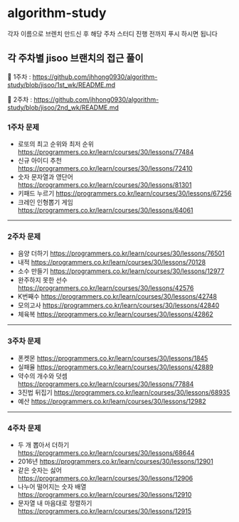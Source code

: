 # algorithm-study
각자 이름으로 브렌치 만드신 후 해당 주차 스터디 진행 전까지 푸시 하시면 됩니다  

## 각 주차별 jisoo 브랜치의 접근 풀이
🧡 1주차 : https://github.com/jhhong0930/algorithm-study/blob/jisoo/1st_wk/README.md

🧡 2주차 : https://github.com/jhhong0930/algorithm-study/blob/jisoo/2nd_wk/README.md

### 1주차 문제
- 로또의 최고 순위와 최저 순위 https://programmers.co.kr/learn/courses/30/lessons/77484
- 신규 아이디 추천 https://programmers.co.kr/learn/courses/30/lessons/72410
- 숫자 문자열과 영단어 https://programmers.co.kr/learn/courses/30/lessons/81301
- 키패드 누르기 https://programmers.co.kr/learn/courses/30/lessons/67256
- 크레인 인형뽑기 게임 https://programmers.co.kr/learn/courses/30/lessons/64061
---

### 2주차 문제
- 음양 더하기 https://programmers.co.kr/learn/courses/30/lessons/76501
- 내적 https://programmers.co.kr/learn/courses/30/lessons/70128
- 소수 만들기 https://programmers.co.kr/learn/courses/30/lessons/12977
- 완주하지 못한 선수 https://programmers.co.kr/learn/courses/30/lessons/42576
- K번째수 https://programmers.co.kr/learn/courses/30/lessons/42748
- 모의고사 https://programmers.co.kr/learn/courses/30/lessons/42840
- 체육복 https://programmers.co.kr/learn/courses/30/lessons/42862

---

### 3주차 문제
- 폰켓몬 https://programmers.co.kr/learn/courses/30/lessons/1845
- 실패율 https://programmers.co.kr/learn/courses/30/lessons/42889
- 약수의 개수와 덧셈 https://programmers.co.kr/learn/courses/30/lessons/77884
- 3진법 뒤집기 https://programmers.co.kr/learn/courses/30/lessons/68935
- 예산 https://programmers.co.kr/learn/courses/30/lessons/12982

---

### 4주차 문제
- 두 개 뽑아서 더하기 https://programmers.co.kr/learn/courses/30/lessons/68644
- 2016년 https://programmers.co.kr/learn/courses/30/lessons/12901
- 같은 숫자는 싫어 https://programmers.co.kr/learn/courses/30/lessons/12906
- 나누어 떨어지는 숫자 배열 https://programmers.co.kr/learn/courses/30/lessons/12910
- 문자열 내 마음대로 정렬하기 https://programmers.co.kr/learn/courses/30/lessons/12915

